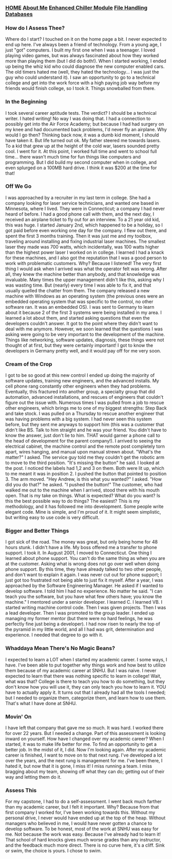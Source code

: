 ### [HOME](https://laswiz.github.io/turbo-bassoon/index.html) [About Me](https://laswiz.github.io/turbo-bassoon/AboutMe.html) [Enhanced Chiller Module](https://laswiz.github.io/turbo-bassoon/ChillerControl.html) [File Handling](https://laswiz.github.io/turbo-bassoon/FileHandling.html) [Databases](https://laswiz.github.io/turbo-bassoon/Databases.html)

### How do I Assess Thee?
Where do I start? I touched on it on the home page a bit. I never expected to end up here. I've always been a friend of technology. From a young age, I just "got" computers. 
I built my first one when I was a teenager. I loved playing video games, but was always fascinated about how they worked more than playing them (but I did do both!). 
When I started working, I ended up being the whiz kid who could diagnose the new computer enabled cars. The old timers hated me (well, they hated the technology... I was
just the guy who could understand it). I saw an opportunity to go to a technical college and get into the work force with a high paying job way before my friends would
finish college, so I took it. Things snowballed from there.

### In the Beginning
I took several career aptitude tests. The verdict? I should be a technical writer. I hated writing! No way I was doing that. I had a connection to possibly get into the
Air Force Academy; but because I had had surgery on my knee and had documented back problems, I'd never fly an airplane. Why would I go then? Thinking back now, it was a
dumb kid moment, I should have taken it. But life turned out ok. My father steered me towards lasers. To a kid that grew up at the height of the cold war, lasers sounded
pretty cool. I went for it. At this point, I worked full time and went to school full time... there wasn't much time for fun things like computers and programming. But
I did build my second computer when in college, and even splurged on a 100MB hard drive. I think it was $200 at the time for that! 

### Off We Go
I was approached by a recruiter in my last term in college. She had a company looking for laser service technicians, and wanted one based in Minnesota, where I lived.
They were in Connecticut; a company I had never heard of before. I had a good phone call with them, and the next day, I received an airplane ticket to fly out for an
interview. To a 21 year old kid, this was huge. I started January 2nd, which happened to be a holiday, so I got paid before even working one day for the company. I
flew out there, and spent the first 3 months training. Then it was just me and my toolbox, traveling around installing and fixing industrial laser machines. The smallest
laser they made was 700 watts, which incidentally, was 100 watts higher than the highest power laser I worked on in college. I learned I had a knack for these machines,
and I also got the reputation that I was a good person to work with problematic customers. Why? Because I listened! The very first thing I would ask when I arrived was
what the operator felt was wrong. After all, they knew the machine better than anybody, and that knowledge was invaluable. Many times the upper management didn't like this,
asking why I was wasting time. But (nearly) every time I was able to fix it, and that usually quelled the chatter from them. The company released a new machine with
Windows as an operating system (the previous ones were an embedded operating system that was specific to the control, no other software ran. It was an embedded OS). I was
sent to Germany to learn about it because 2 of the first 3 systems were being installed in my area. I learned a lot about them, and started asking questions that even the
developers couldn't answer. It got to the point where they didn't want to deal with me anymore. However, we soon learned that the questions I was asking were going to be
very important to the development of the machine. Things like networking, software updates, diagnosis, these things were not thought of at first, but they were certainly
important! I got to know the developers in Germany pretty well, and it would pay off for me very soon.

### Cream of the Crop
I got to be so good at this new control I ended up doing the majority of software updates, training new engineers, and the advanced installs. My cell phone rang constantly
other engineers when they had problems. Eventually, this fractured into another group, a specialty group that did automation, advanced installations, and rescues of engineers
that couldn't figure out the issue with. Numerous times I was pulled from a job to rescue other engineers, which brings me to one of my biggest strengths: Step Back and take
stock. I was pulled on a Thursday to rescue another engineer that was having problems with a big system. I had never seen this system before, but they sent me anyways to
support him (this was a customer that didn't like BS. Talk to him straight and he was your friend. You didn't have to know the answer, just don't lie to him. THAT would
garner a phone call to the head of development for the parent company!). I arrived to seeing the electrical cabinet, the machine control and the remote post completely
torn apart, wires hanging, and manual upon manual strewn about. "What's the matter?" I asked. The service guy told me they couldn't get the robotic arm to move to the third
position. "It's missing the button" he said. I looked at the post. I noticed the labels had 1,2 and 3 on them. Both were lit up, which to me meant it was in position 2. 
I pushed the button that pointed to position 3. The arm moved. "Hey Andrew, is this what you wanted?" I asked. "How did you do that?" he asked. "I pushed the button!" 
The customer, who had walked me out to the machine when I arrived, stood there with his mouth open. That is my take on things. What is expected? What do you want? Is
this the best possible way to do things? The easiest? This is my methodology, and it has followed me into development. Some people write elegant code. Mine is simple,
and I'm proud of it. It might seem simplistic, but writing easy to use code is very difficult.

### Bigger and Better Things
I got sick of the road. The money was great, but only being home for 48 hours stunk. I didn't have a life. My boss offered me a transfer to phone support. I took it. In
August 2001, I moved to Connecticut. One thing I learned about phone support. You can't do the same thing as when you are at the customer. Asking what is wrong does not
go over well when doing phone support. By this time, they have already talked to two other people, and don't want to explain it again. I was never cut out for phone 
support; I just got too frustrated not being able to just fix it myself. After a year, I was approached by the Software Engineering Manager. He asked if I wanted to develop
software. I told him I had no experience. No matter he said. "I can teach you the software, but you have what few others have; you know the machine." I mentored under
a senior developer. I learned C. I learned VB. I started writing machine control code. Then I was given projects. Then I was a lead developer. Then I was promoted to
the group leader. I ended up managing my former mentor (but there were no hard feelings, he was perfectly fine just being a developer). I had now risen to nearly the top
of the pyramid in my little world, and all I had was grit, determination and experience. I needed that degree to go with it.

### Whaddaya Mean There's No Magic Beans?
I expected to learn a LOT when I started my academic career. I some ways, I have. I've been able to put together why things work and how best to utilize them because
of my academic career at SNHU. But I was naive. I never expected to learn that there was nothing specific to learn in college! Wait, what was that? College is there
to teach you how to do something, but they don't know how you will use it, they can only teach you how to learn it. YOU have to actually apply it. It turns out that I 
already had all the tools I needed; but I needed to organize them, categorize them, and learn how to use them. That's what I have done at SNHU.

### Movin' On
I have left that company that gave me so much. It was hard. I worked there for over 22 years. But I needed a change. Part of this assessment is looking inward on yourself.
How have I changed over my academic career? When I started, it was to make life better for me. To find an opportunity to get a better job. In the midst of it, I did.
Now I'm looking again. After my academic career is finished, I want to move on to that next rung. I've developed a lot over the years, and the next rung is management for 
me. I've been there, I hated it, but now that it is gone, I miss it! I miss running a team. I miss bragging about my team, showing off what they can do; getting out of 
their way and letting them do it.

### Assess This
For my capstone, I had to do a self-assessment. I went back much farther than my academic career, but I felt it important. Why? Because from that first company I worked
for, I've been working towards this. Without my personal drive, I never would have ended up at the top of the heap. Without managers who believed in me, I would have 
never gotten a chance to develop software. To be honest, most of the work at SNHU was easy for me. Not because the work was easy. Because I've already had to learn it!
That school of hard knocks gives much worse grades than any instructor, and the feedback much more direct. There is no curve here, it's a cliff. Sink or swim, the choice
is yours. I chose to swim.


